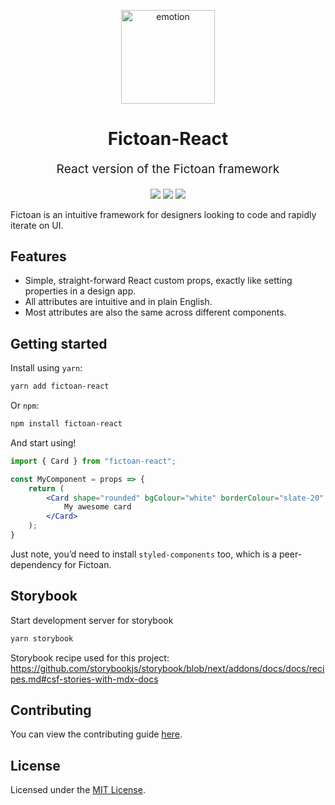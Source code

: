 <p align="center" style="color: #343a40">
  <a href="https://fictoan.io"><img src="fictoan-logo.svg" alt="emotion" height="150" width="150"></a>
  <h1 align="center">Fictoan-React</h1>
</p>
<p align="center" style="font-size: 1.2rem;">React version of the Fictoan framework</p>
<p align="center">
<a href="https://www.npmjs.com/package/fictoan-react"><img src="https://img.shields.io/npm/v/fictoan-react"/></a>
<a href="https://www.npmjs.com/package/fictoan-react"><img src="https://img.shields.io/bundlephobia/min/fictoan-react"/></a>
<a href="LICENSE"><img src="https://img.shields.io/github/license/fictoan/fictoan-react"/></a>
</p>

Fictoan is an intuitive framework for designers looking to code and rapidly iterate on UI.

## Features
- Simple, straight-forward React custom props, exactly like setting properties in a design app.
- All attributes are intuitive and in plain English.
- Most attributes are also the same across different components.

## Getting started
Install using `yarn`:
```sh
yarn add fictoan-react
```
Or `npm`:
```sh
npm install fictoan-react
```

And start using!
```jsx
import { Card } from "fictoan-react";

const MyComponent = props => {
    return (
        <Card shape="rounded" bgColour="white" borderColour="slate-20" shadow="soft">
            My awesome card
        </Card>
    );
}
```

Just note, you’d need to install `styled-components` too, which is a peer-dependency for Fictoan.

## Storybook
Start development server for storybook
```sh
yarn storybook
```

Storybook recipe used for this project: https://github.com/storybookjs/storybook/blob/next/addons/docs/docs/recipes.md#csf-stories-with-mdx-docs

## Contributing
You can view the contributing guide [here](.github/CONTRIBUTING.md).

## License
Licensed under the [MIT License](LICENSE).

